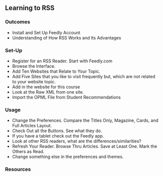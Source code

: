 ## Learning to RSS

### Outcomes
* Install and Set Up Feedly Account
* Understanding of How RSS Works and Its Advantages

### Set-Up
* Register for an RSS Reader. Start with Feedly.com
* Browse the Interface.
* Add Ten Websites that Relate to Your Topic.
* Add Five Sites that you like to visit frequently but, which are not related to your website topic.
* Add in the website for this course
* Look at the Raw XML from one site.
* Import the OPML File from Student Recommendations

### Usage
* Change the Preferences. Compare the Titles Only, Magazine, Cards, and Full Articles Layout.
* Check Out all the Buttons. See what they do.
* If you have a tablet check out the Feedly app.
* Look at other RSS readers, what are the differences/similarities?
* Refresh Your Reader. Browse Thru Articles. Save at Least One. Mark the Others as Read.
* Change something else in the preferences and themes.



### Resources